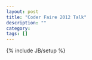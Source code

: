 ```yaml
---
layout: post
title: "Coder Faire 2012 Talk"
description: ""
category: 
tags: []
---
```

{% include JB/setup %}
